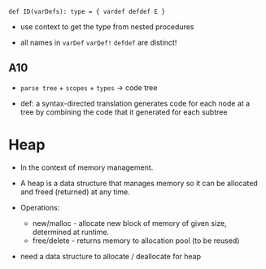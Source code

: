 ```
def ID(varDefs): type = { vardef defdef E }
```

* use context to get the type from nested procedures

* all names in `varDef` `varDef!` `defdef` are distinct!

## A10

* `parse tree` + `scopes` + `types` -> code tree

* def: a syntax-directed translation generates code for each node at a tree by
  combining the code that it generated for each subtree


# Heap

* In the context of memory management.
* A heap is a data structure that manages memory so it can be allocated and
  freed (returned) at any time.

* Operations:
  * new/malloc - allocate new block of memory of given size, determined at
    runtime.
  * free/delete - returns memory to allocation pool (to be reused)

* need a data structure to allocate / deallocate for heap
